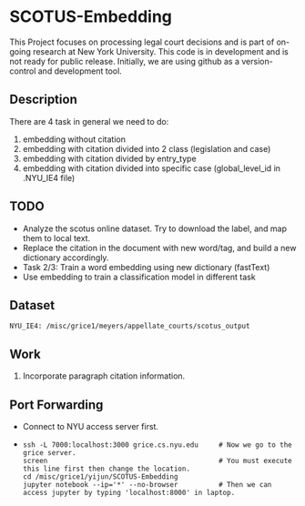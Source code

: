 # SCOTUS-Embedding

This Project focuses on processing legal court decisions and is part of on-going research at New York University. This code is in development and is not ready for public release. Initially, we are using github as a version-control and development tool.

## Description
There are 4 task in general we need to do:
  1. embedding without citation
  2. embedding with citation divided into 2 class (legislation and case)
  3. embedding with citation divided by entry_type
  4. embedding with citation divided into specific case (global_level_id in .NYU_IE4 file)
  
## TODO

- Analyze the scotus online dataset. Try to download the label, and map them to local text.
- Replace the citation in the document with new word/tag, and build a new dictionary accordingly.
- Task 2/3: Train a word embedding using new dictionary (fastText)
- Use embedding to train a classification model in different task

## Dataset
```
NYU_IE4: /misc/grice1/meyers/appellate_courts/scotus_output
```

## Work
1. Incorporate paragraph citation information.

## Port Forwarding

- Connect to NYU access server first.
- ```
  ssh -L 7000:localhost:3000 grice.cs.nyu.edu     # Now we go to the grice server.
  screen                                          # You must execute this line first then change the location.
  cd /misc/grice1/yijun/SCOTUS-Embedding
  jupyter notebook --ip='*' --no-browser          # Then we can access jupyter by typing 'localhost:8000' in laptop.
  ```



